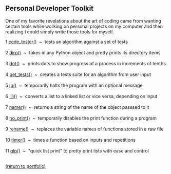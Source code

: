 ## Personal Developer Toolkit

One of my favorite revelations about the art of coding came from wanting certain tools while working on personal projects on my computer and then realizing I could simply write those tools for myself.

1 [code_tester()](/code_tester.md)&nbsp;&nbsp;\~&nbsp;&nbsp;tests an algorithm against a set of tests<br><br>
2 [dirp()](/dirp.md)&nbsp;&nbsp;\~&nbsp;&nbsp;takes in any Python object and pretty prints its directory items<br><br>
3 [dot()](/dot.md)&nbsp;&nbsp;\~&nbsp;&nbsp;prints dots to show progress of a process in increments of tenths<br><br>
4 [get_tests()](/get_tests.md)&nbsp;&nbsp;\~&nbsp;&nbsp;creates a tests suite for an algorithm from user input<br><br>
5 [ip()](/ip.md)&nbsp;&nbsp;\~&nbsp;&nbsp;temporarily halts the program with an optional message<br><br>
6 [lili()](/lili.md)&nbsp;&nbsp;\~&nbsp;&nbsp;converts a list to a linked list or vice versa, depending on input<br><br>
7 [namer()](/namer.md)&nbsp;&nbsp;\~&nbsp;&nbsp;returns a string of the name of the object passsed to it<br><br>
8 [no_print()](/no_print.md)&nbsp;&nbsp;\~&nbsp;&nbsp;temporarily disables the print function during a program<br><br>
9 [rename()](/rename.md)&nbsp;&nbsp;\~&nbsp;&nbsp;replaces the variable names of functions stored in a raw file<br><br>
10 [timer()](/timer.md)&nbsp;&nbsp;\~&nbsp;&nbsp;times a function based on inputs and repetitions<br><br>
11 [qlp()](/qlp.md)&nbsp;&nbsp;\~&nbsp;&nbsp;"quick list print" to pretty print lists with ease and control<br><br>


<!-- dot could become a generator object -->

<!--
01234567890123456789012345678901234567890123456789012345678901234567890123456  67
7 dot()  ~  prints dots to show progress of a process in increments of tenths
-->
<a href="https://rowcased.github.io/">(return to portfolio)</a>
